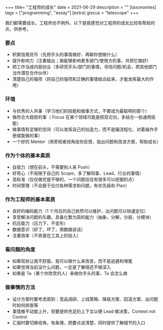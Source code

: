 +++
title= "工程师的成长"
date = 2021-06-29
description = ""
[taxonomies]
tags = ["programming", "essay"]
[extra]
giscus = "telescope"
+++

我们都需要成长，工程师也不例外。以下是我感觉对工程师的成长比较有帮助的点，供参考。

### 要点

- 积累信用货币（先把手头的事情做好，再聊你想做什么）
- 提升影响力（注重输出；做能够影响更多部门/使用方的事，并把它做好）
- 把工作当成内部创业（多研究手头/部门的事情，寻找问题/机会，把其他部门当作潜在合作伙伴）
- 清楚自己的强项（将自己的强项和正确的事情结合起来，才能发挥最大的作用）

### 环境

- 与优秀的人共事（学习他们的技能和做事方式，不要成为最聪明的那个）
- 做符合大趋势的事（ Focus 在某个领域可能是把双刃剑，多结合一些通用技能）
- 做事情有足够的空间（可以发挥自己的创造力，而不是偏流程化、对着操作手册就能做的事）
- 一个好的 Mentor（用旁观者视角给你反馈，指出问题和改进方案，帮助成长）

### 作为个体的基本素质

- 自驱力（想在前头，不需要别人来 Push）
- 好奇心（不局限于自己的 Scope，多了解同事、Lead、行业的事情）
- 高标准（仅仅做完是不够的，一个问题往往有很多可以挖掘的点）
- 时间管理（不会疲于应付各种需求和问题，有优先级和 Plan）

### 作为工程师的基本素质

- 良好的编码能力（1 个月后的自己依然可以维护，出问题可以快速定位）
- 享受解决问题的乐趣，具备化繁为简的能力（抽象，分解，分层，分模块）
- 抗压能力（压力下，不变形）
- 数据意识（好了，坏了，用数据说话）
- 注重效率（不吝啬在工具上的投入）

### 看问题的角度

- 如果现状让我不舒服，我可以做什么来改变，而不是逃避和埋冤
- 如果觉得当前没什么问题，一定是了解得还不够深入
- 如果是 Ta（某个你欣赏的人）来做你手头的事，Ta 会怎么做

### 做事情的方法

- 设计方案时要考虑周到：竞品调研、上线策略、降级方案、回滚方案、出问题时如何排查等
- 事情推不动就上升，但要提供充足的上下文以便 Lead 做决策，Context not Control
- 汇报时要切换视角，有条理，把要点说清楚，同时提供了解细节的入口
